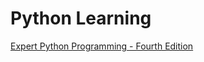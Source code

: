 # Python Learning
[Expert Python Programming - Fourth Edition](https://www.oreilly.com/library/view/expert-python-programming/9781801071109/)
